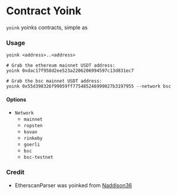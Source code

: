 # Contract Yoink

`yoink` yoinks contracts, simple as

### Usage

```
yoink <address>..<address>

# Grab the ethereum mainnet USDT address:
yoink 0xdac17f958d2ee523a2206206994597c13d831ec7

# Grab the bsc mainnet USDT address:
yoink 0x55d398326f99059ff775485246999027b3197955 --network bsc
```

#### Options

 - `Network`
   - `mainnet`
   - `ropsten`
   - `kovan`
   - `rinkeby`
   - `goerli`
   - `bsc`
   - `bsc-testnet`

### Credit
 - EtherscanParser was yoinked from [Naddison36](https://github.com/naddison36/sol2uml)
